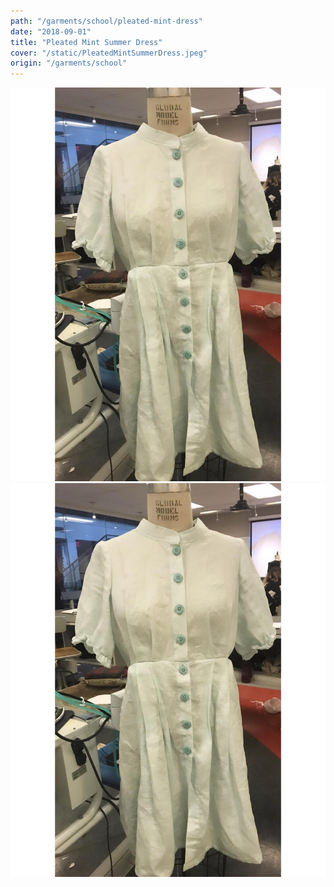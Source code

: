 ```yaml
---
path: "/garments/school/pleated-mint-dress"
date: "2018-09-01"
title: "Pleated Mint Summer Dress"
cover: "/static/PleatedMintSummerDress.jpeg"
origin: "/garments/school"
---
```

<zoom-image 
  src='/static/PleatedMintSummerDress.jpeg' 
  zoomSrc='/static/PleatedMintSummerDress.jpeg' 
  caption='Javia - Pleated Mint Summer Dress'>
</zoom-image>
<hidden>
    <img src='/static/PleatedMintSummerDress.jpeg' />
    <img src='/static/PleatedMintSummerDress.jpeg' />
</hidden>
